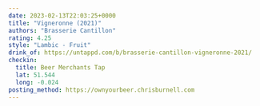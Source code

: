 ```yaml
---
date: 2023-02-13T22:03:25+0000
title: "Vigneronne (2021)"
authors: "Brasserie Cantillon"
rating: 4.25
style: "Lambic - Fruit"
drink_of: https://untappd.com/b/brasserie-cantillon-vigneronne-2021/
checkin:
  title: Beer Merchants Tap
  lat: 51.544
  long: -0.024
posting_method: https://ownyourbeer.chrisburnell.com
---
```

